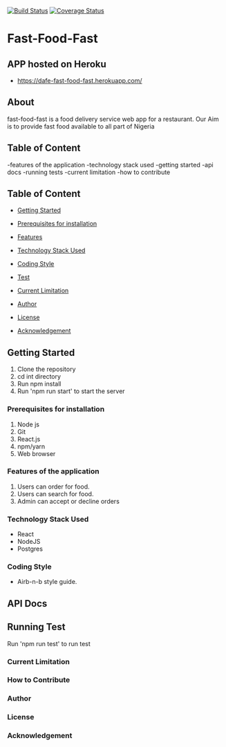 [![Build Status](https://travis-ci.org/JohnMadakin/fast-food-fast-react.svg?branch=develop)](https://travis-ci.org/JohnMadakin/fast-food-fast-react) 
[![Coverage Status](https://coveralls.io/repos/github/JohnMadakin/fast-food-fast-react/badge.svg?branch=develop)](https://coveralls.io/github/JohnMadakin/fast-food-fast-react?branch=develop)

Fast-Food-Fast​ 
=======
## APP hosted on Heroku
* https://dafe-fast-food-fast.herokuapp.com/

## About
fast-food-fast is a food delivery service web app for a restaurant. Our Aim is to provide fast food available to all part of Nigeria

## Table of Content
 -features of the application
 -technology stack used
 -getting started
 -api docs
 -running tests
 -current limitation
 -how to contribute
 ## Table of Content
 * [Getting Started](#getting-started)

 * [Prerequisites for installation](#Prerequisites)
 
 * [Features](#features)

 * [Technology Stack Used](#technology) 

 * [Coding Style](#coding-style)

 * [Test](#test)
 * [Current Limitation](#Limitation)

 * [Author](#author)

 * [License](#lincense)

 * [Acknowledgement](#acknowledgement)


## Getting Started
1. Clone the repository
2. cd int directory
3. Run npm install 
4. Run 'npm run start' to start the server

### Prerequisites for installation
1. Node js
3. Git
4. React.js
5. npm/yarn
6. Web browser

### Features of the application
1. Users can order for food.
2. Users can search for food.
3. Admin can accept or decline orders

### Technology Stack Used
- React
- NodeJS
- Postgres

### Coding Style
* Airb-n-b style guide. 

## API Docs

## Running Test
Run 'npm run test' to run test

### Current Limitation

### How to Contribute

### Author

### License

### Acknowledgement
